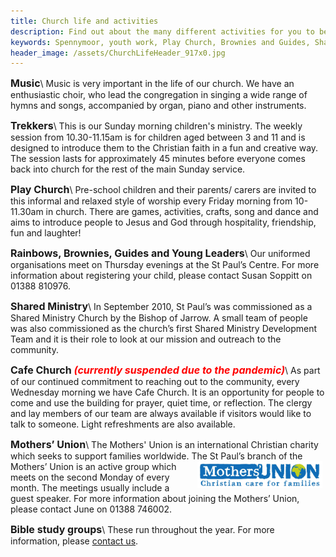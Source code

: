 ```yaml
---
title: Church life and activities
description: Find out about the many different activities for you to be part of and get involved with.
keywords: Spennymoor, youth work, Play Church, Brownies and Guides, Shared Ministry, Open Church, Church Reaching out to People, The Mothers' Union, Prayer groups,
header_image: /assets/ChurchLifeHeader_917x0.jpg
---
```

<span style="font-size: medium;">**Music**</span>\\
Music is very important in the life of our church. We have an enthusiastic choir, who lead the congregation in singing a wide range of hymns and songs, accompanied by organ, piano and other instruments.

<span style="font-size: medium;">**Trekkers**</span>\\
This is our Sunday morning children's ministry. The weekly session from 10.30-11.15am is for children aged between 3 and 11 and is designed to introduce them to the Christian faith in a fun and creative way. The session lasts for approximately 45 minutes before everyone comes back into church for the rest of the main Sunday service.

<span style="font-size: medium;">**Play Church**</span>\\
Pre-school children and their parents/ carers are invited to this informal and relaxed style of worship every Friday morning from 10-11.30am in church. There are games, activities, crafts, song and dance and aims to introduce people to Jesus and God through hospitality, friendship, fun and laughter!

<span style="font-size: medium">**Rainbows, Brownies, Guides and Young Leaders**</span>\\
Our uniformed organisations meet on Thursday evenings at the St Paul’s Centre. For more information about registering your child, please contact Susan Soppitt on 01388 810976.

<span style="font-size: medium;">**Shared Ministry**</span>\\
In September 2010, St Paul’s was commissioned as a Shared Ministry Church by the Bishop of Jarrow. A small team of people was also commissioned as the church’s first Shared Ministry Development Team and it is their role to look at our mission and outreach to the community.

<span style="font-size: medium">**Cafe Church <span style="color: rgb(255, 0, 0);">_(currently suspended due to the pandemic)_</span>**</span>\\
As part of our continued commitment to reaching out to the community, every Wednesday morning we have Cafe Church. It is an opportunity for people to come and use the building for prayer, quiet time, or reflection. The clergy and lay members of our team are always available if visitors would like to talk to someone. Light refreshments are also available.

<span style="font-size: medium">**Mothers’ Union**</span>\\
The Mothers' Union is an international Christian charity which seeks to support families worldwide. The <img hspace="5" alt="Mothers' Union logo" align="right" width="200" height="43" src="/assets/MothersUnion.jpg"/>St Paul’s branch of the Mothers’ Union is an active group which meets on the second Monday of every month. The meetings usually include a guest speaker. For more information about joining the Mothers’ Union, please contact June on 01388 746002.

<span style="font-size: medium">**Bible study groups**</span>\\
These run throughout the year. For more information, please [contact us](mailto:stpauls_spennymoor@hotmail.com?subject=Prayer%20group%20request).
